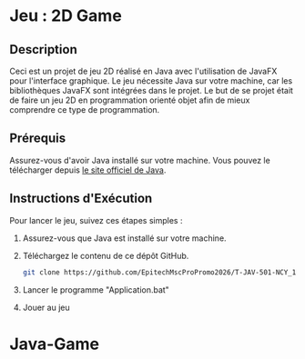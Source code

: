 # Jeu : 2D Game

## Description

Ceci est un projet de jeu 2D réalisé en Java avec l'utilisation de JavaFX pour l'interface graphique. Le jeu nécessite Java sur votre machine, car les bibliothèques JavaFX sont intégrées dans le projet. Le but de se projet était de faire un jeu 2D en programmation orienté objet afin de mieux comprendre ce type de programmation.

## Prérequis

Assurez-vous d'avoir Java installé sur votre machine. Vous pouvez le télécharger depuis [le site officiel de Java](https://www.java.com/fr/download/).

## Instructions d'Exécution

Pour lancer le jeu, suivez ces étapes simples :

1. Assurez-vous que Java est installé sur votre machine.
2. Téléchargez le contenu de ce dépôt GitHub.

   ```bash
   git clone https://github.com/EpitechMscProPromo2026/T-JAV-501-NCY_1.git
   ```
3. Lancer le programme "Application.bat"
4. Jouer au jeu
# Java-Game
